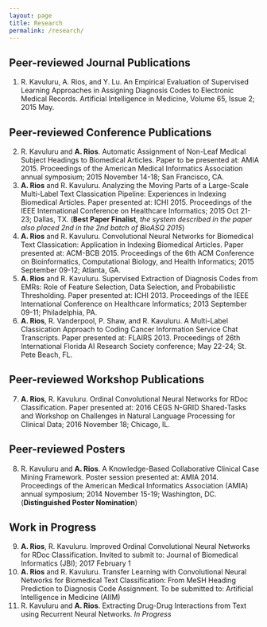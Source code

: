 ```yaml
---
layout: page
title: Research
permalink: /research/
---
```

## Peer-reviewed Journal Publications
1. R. Kavuluru, A. Rios, and Y. Lu. An Empirical Evaluation of Supervised Learning Approaches in Assigning Diagnosis Codes to Electronic Medical Records. Artificial Intelligence in Medicine, Volume 65, Issue 2; 2015 May.

## Peer-reviewed Conference Publications
2.  R. Kavuluru and **A. Rios**. Automatic Assignment of Non-Leaf Medical Subject Headings to Biomedical Articles. Paper to be presented at: AMIA 2015. Proceedings of the American Medical Informatics Association annual symposium; 2015 November 14-18; San Francisco, CA.
3.  **A. Rios** and R. Kavuluru. Analyzing the Moving Parts of a Large-Scale Multi-Label Text Classication Pipeline: Experiences in Indexing Biomedical Articles. Paper presented at: ICHI 2015. Proceedings of the IEEE International Conference on Healthcare Informatics; 2015 Oct 21-23; Dallas, TX. (**Best Paper Finalist**, *the system described in the paper also placed 2nd in the 2nd batch of BioASQ 2015*)
4.  **A. Rios** and R. Kavuluru. Convolutional Neural Networks for Biomedical Text Classication: Application in Indexing Biomedical Articles. Paper presented at: ACM-BCB 2015. Proceedings of the 6th ACM Conference on Bioinformatics, Computational Biology, and Health Informatics; 2015 September 09-12; Atlanta, GA.
5.  **A. Rios** and R. Kavuluru. Supervised Extraction of Diagnosis Codes from EMRs: Role of Feature Selection, Data Selection, and Probabilistic Thresholding. Paper presented at: ICHI 2013. Proceedings of the IEEE International Conference on Healthcare Informatics; 2013 September 09-11; Philadelphia, PA.
6.  **A. Rios**, R. Vanderpool, P. Shaw, and R. Kavuluru. A Multi-Label Classication Approach to Coding Cancer Information Service Chat Transcripts. Paper presented at: FLAIRS 2013. Proceedings of 26th International Florida AI Research Society conference; May 22-24; St. Pete Beach, FL.

## Peer-reviewed Workshop Publications
7.  **A. Rios**, R. Kavuluru. Ordinal Convolutional Neural Networks for RDoc Classification. Paper presented at: 2016 CEGS N-GRID Shared-Tasks and Workshop on Challenges in Natural Language Processing for Clinical Data; 2016 November 18; Chicago, IL.

## Peer-reviewed Posters
8.  R. Kavuluru and **A. Rios**. A Knowledge-Based Collaborative Clinical Case Mining Framework. Poster session presented at: AMIA 2014. Proceedings of the American Medical Informatics Association (AMIA) annual symposium; 2014 November 15-19; Washington, DC. (**Distinguished Poster Nomination**)

## Work in Progress
9.  **A. Rios**, R. Kavuluru. Improved Ordinal Convolutional Neural Networks for RDoc Classification. Invited to submit to: Journal of Biomedical Informatics (JBI); 2017 February 1
10.  **A. Rios** and R. Kavuluru. Transfer Learning with Convolutional Neural Networks for Biomedical Text Classification: From MeSH Heading Prediction to Diagnosis Code Assignment. To be submitted to: Artificial Intelligence in Medicine (AIIM)
11.  R. Kavuluru and **A. Rios**. Extracting Drug-Drug Interactions from Text using Recurrent Neural Networks. *In Progress*

